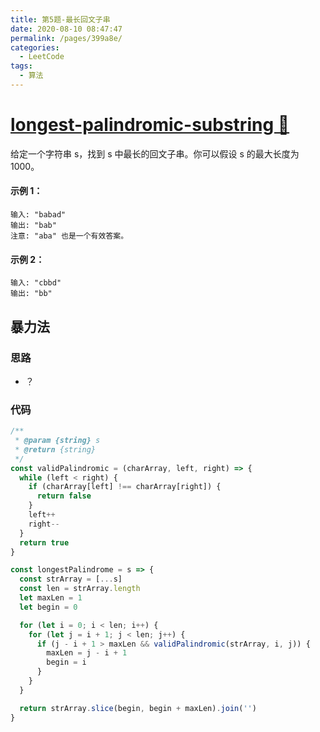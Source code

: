 ```yaml
---
title: 第5题-最长回文子串
date: 2020-08-10 08:47:47
permalink: /pages/399a8e/
categories:
  - LeetCode
tags:
  - 算法
---
```


# [longest-palindromic-substring 🔗](https://leetcode-cn.com/problems/longest-palindromic-substring/)

给定一个字符串 s，找到 s 中最长的回文子串。你可以假设 s 的最大长度为 1000。

#### 示例 1：

```
输入: "babad"
输出: "bab"
注意: "aba" 也是一个有效答案。
```

#### 示例 2：

```
输入: "cbbd"
输出: "bb"
```

<!-- more -->

## 暴力法

### 思路

- ？

### 代码

```JavaScript
/**
 * @param {string} s
 * @return {string}
 */
const validPalindromic = (charArray, left, right) => {
  while (left < right) {
    if (charArray[left] !== charArray[right]) {
      return false
    }
    left++
    right--
  }
  return true
}

const longestPalindrome = s => {
  const strArray = [...s]
  const len = strArray.length
  let maxLen = 1
  let begin = 0

  for (let i = 0; i < len; i++) {
    for (let j = i + 1; j < len; j++) {
      if (j - i + 1 > maxLen && validPalindromic(strArray, i, j)) {
        maxLen = j - i + 1
        begin = i
      }
    }
  }

  return strArray.slice(begin, begin + maxLen).join('')
}
```
